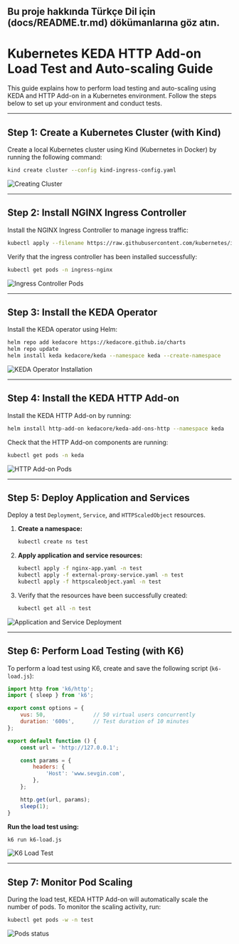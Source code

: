 ## **Bu proje hakkında Türkçe Dil için (docs/README.tr.md) dökümanlarına göz atın.**

# **Kubernetes KEDA HTTP Add-on Load Test and Auto-scaling Guide**

This guide explains how to perform load testing and auto-scaling using KEDA and HTTP Add-on in a Kubernetes environment. Follow the steps below to set up your environment and conduct tests.

---

## **Step 1: Create a Kubernetes Cluster (with Kind)**

Create a local Kubernetes cluster using Kind (Kubernetes in Docker) by running the following command:

```bash
kind create cluster --config kind-ingress-config.yaml
```

![Creating Cluster](https://kind.sigs.k8s.io/images/kind-create-cluster.png)

---

## **Step 2: Install NGINX Ingress Controller**

Install the NGINX Ingress Controller to manage ingress traffic:

```bash
kubectl apply --filename https://raw.githubusercontent.com/kubernetes/ingress-nginx/master/deploy/static/provider/kind/deploy.yaml
```

Verify that the ingress controller has been installed successfully:

```bash
kubectl get pods -n ingress-nginx
```

![Ingress Controller Pods](https://imgur.com/7iJizRy.png)

---

## **Step 3: Install the KEDA Operator**

Install the KEDA operator using Helm:

```bash
helm repo add kedacore https://kedacore.github.io/charts
helm repo update
helm install keda kedacore/keda --namespace keda --create-namespace
```

![KEDA Operator Installation](https://imgur.com/GzRPiTd.png)

---

## **Step 4: Install the KEDA HTTP Add-on**

Install the KEDA HTTP Add-on by running:

```bash
helm install http-add-on kedacore/keda-add-ons-http --namespace keda
```

Check that the HTTP Add-on components are running:

```bash
kubectl get pods -n keda
```

![HTTP Add-on Pods](https://imgur.com/pdyPIQw.png)

---

## **Step 5: Deploy Application and Services**

Deploy a test `Deployment`, `Service`, and `HTTPScaledObject` resources.

1. **Create a namespace:**
   ```bash
   kubectl create ns test
   ```

2. **Apply application and service resources:**
   ```bash
   kubectl apply -f nginx-app.yaml -n test
   kubectl apply -f external-proxy-service.yaml -n test
   kubectl apply -f httpscaleobject.yaml -n test
   ```

3. Verify that the resources have been successfully created:
   ```bash
   kubectl get all -n test
   ```

![Application and Service Deployment](https://i.imgur.com/LqINQjl.png)

---

## **Step 6: Perform Load Testing (with K6)**

To perform a load test using K6, create and save the following script (`k6-load.js`):

```javascript
import http from 'k6/http';
import { sleep } from 'k6';

export const options = {
    vus: 50,               // 50 virtual users concurrently
    duration: '600s',      // Test duration of 10 minutes
};

export default function () {
    const url = 'http://127.0.0.1';

    const params = {
        headers: {
            'Host': 'www.sevgin.com',
        },
    };

    http.get(url, params);
    sleep(1);
}
```

**Run the load test using:**

```bash
k6 run k6-load.js
```

![K6 Load Test](https://imgur.com/QG2DaBD.png)

---

## **Step 7: Monitor Pod Scaling**

During the load test, KEDA HTTP Add-on will automatically scale the number of pods. To monitor the scaling activity, run:

```bash
kubectl get pods -w -n test
```
![Pods status](https://i.imgur.com/uHcCHOA.png)








